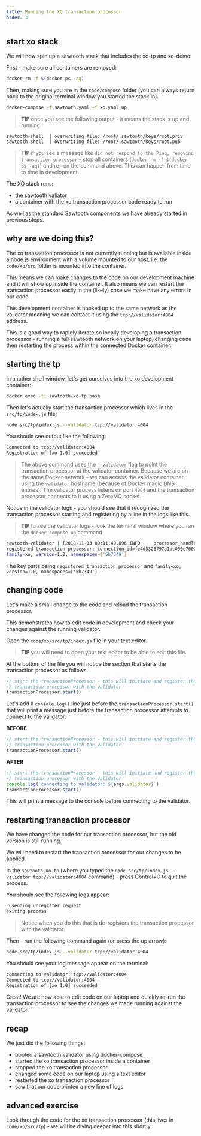 ```yaml
---
title: Running the XO transaction processor
order: 3
---
```


## start xo stack

We will now spin up a sawtooth stack that includes the xo-tp and xo-demo:

First - make sure all containers are removed:

```bash
docker rm -f $(docker ps -aq)
```

Then, making sure you are in the `code/compose` folder (you can always return back to the original terminal window you started the stack in).


```bash
docker-compose -f sawtooth.yaml -f xo.yaml up
```

> **TIP** once you see the following output - it means the stack is up and running

```
sawtooth-shell  | overwriting file: /root/.sawtooth/keys/root.priv
sawtooth-shell  | overwriting file: /root/.sawtooth/keys/root.pub
```

> **TIP** if you see a message like `did not respond to the Ping, removing transaction processor` - stop all containers (`docker rm -f $(docker ps -aq)`) and re-run the command above. This can happen from time to time in development.

The XO stack runs:

 * the sawtooth valiator
 * a container with the xo transaction processor code ready to run

As well as the standard Sawtooth components we have already started in previous steps.

## why are we doing this?

The xo transaction processor is not currently running but is available inside a node.js environment with a volume mounted to our host, i.e. the `code/xo/src` folder is mounted into the container.

This means we can make changes to the code on our development machine and it will show up inside the container.  It also means we can restart the transaction processor easily in the (likely) case we make have any errors in our code.

This development container is hooked up to the same network as the validator meaning we can contact it using the `tcp://validator:4004` address.

This is a good way to rapidly iterate on locally developing a transaction processor - running a full sawtooth network on your laptop, changing code then restarting the process within the connected Docker container.

## starting the tp

In another shell window, let's get ourselves into the xo development container:

```bash
docker exec -ti sawtooth-xo-tp bash
```

Then let's actually start the transaction processor which lives in the `src/tp/index.js` file:

```bash
node src/tp/index.js --validator tcp://validator:4004
```

You should see output like the following:

```bash
Connected to tcp://validator:4004
Registration of [xo 1.0] succeeded
```

> The above command uses the `--validator` flag to point the transaction processor at the validator container.  Because we are on the same Docker network - we can access the validator container using the `validator` hostname (because of Docker magic DNS entries).  The validator process listens on port `4004` and the transaction processor connects to it using a ZeroMQ socket.

Notice in the validator logs - you should see that it recognized the transaction processor starting and registering by a line in the logs like this.

> **TIP** to see the validator logs - look the terminal window where you ran the `docker-compose up` command

```bash
sawtooth-validator | [2018-11-13 09:11:49.896 INFO     processor_handlers] 
registered transaction processor: connection_id=fe4d3326797a1bc090e7000968880cc4123aaa5abfdf278a6af8a2964f3d1aecbd59926d5d2f93a296e5cd7f9b4b0037833017c5e958ba494cf360a3c14b607f, 
family=xo, version=1.0, namespaces=['5b7349']
```

The key parts being `registered transaction processor` and `family=xo, version=1.0, namespaces=['5b7349']`

## changing code

Let's make a small change to the code and reload the transaction processor.

This demonstrates how to edit code in development and check your changes against the running validator.

Open the `code/xo/src/tp/index.js` file in your text editor.  

> **TIP** you will need to open your text editor to be able to edit this file.

At the bottom of the file you will notice the section that starts the transaction processor as follows.

```javascript
// start the transactionProcessor - this will initiate and register the
// transaction processor with the validator
transactionProcessor.start()
```

Let's add a `console.log()` line just before the `transactionProcessor.start()` that will print a message just before the transaction processor attempts to connect to the validator:

**BEFORE**

```js
// start the transactionProcessor - this will initiate and register the
// transaction processor with the validator
transactionProcessor.start()
```

**AFTER**

```js
// start the transactionProcessor - this will initiate and register the
// transaction processor with the validator
console.log(`connecting to validator: ${args.validator}`)
transactionProcessor.start()
```

This will print a message to the console before connecting to the validator.

## restarting transaction processor

We have changed the code for our transaction processor, but the old version is still running.

We will need to restart the transaction processor for our changes to be applied.

In the `sawtooth-xo-tp` (where you typed the `node src/tp/index.js --validator tcp://validator:4004` command) - press Control+C to quit the process.

You should see the following logs appear:

```bash
^Csending unregister request
exiting process
````

> Notice when you do this that is de-registers the transaction processor with the validator

Then - run the following command again (or press the up arrow):

```bash
node src/tp/index.js --validator tcp://validator:4004
```

You should see your log message appear on the terminal:

```bash
connecting to validator: tcp://validator:4004
Connected to tcp://validator:4004
Registration of [xo 1.0] succeeded
```

Great! We are now able to edit code on our laptop and quickly re-run the transaction processor to see the changes we made running against the validator.

## recap

We just did the following things:

 * booted a sawtooth validator using docker-compose
 * started the xo transaction processor inside a container
 * stopped the xo transaction processor
 * changed some code on our laptop using a text editor
 * restarted the xo transaction processor
 * saw that our code printed a new line of logs

## advanced exercise

Look through the code for the xo transaction processor (this lives in `code/xo/src/tp`) - we will be diving deeper into this shortly.

